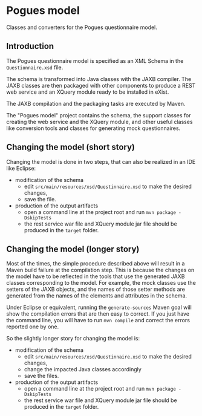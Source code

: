 # Pogues model

Classes and converters for the Pogues questionnaire model.

## Introduction

The Pogues questionnaire model is specified as an XML Schema in the `Questionnaire.xsd` file.

The schema is transformed into Java classes with the JAXB compiler. The JAXB classes are then packaged with other components to produce a REST web service and an XQuery module ready to be installed in eXist.

The JAXB compilation and the packaging tasks are executed by Maven.

The "Pogues model" project contains the schema, the support classes for creating the web service and the XQuery module, and other useful classes like conversion tools and classes for generating mock questionnaires.

## Changing the model (short story)

Changing the model is done in two steps, that can also be realized in an IDE like Eclipse:
* modification of the schema
  * edit `src/main/resources/xsd/Questinnaire.xsd` to make the desired changes,
  * save the file.
* production of the output artifacts
  * open a command line at the project root and run `mvn package -DskipTests`
  * the rest service war file and XQuery module jar file should be produced in the `target` folder.

## Changing the model (longer story)

Most of the times, the simple procedure described above will result in a Maven build failure at the compilation step. This is because the changes on the model have to be reflected in the tools that use the generated JAXB classes corresponding to the model. For example, the mock classes use the setters of the JAXB objects, and the names of those setter methods are generated from the names of the elements and attributes in the schema.

Under Eclipse or equivalent, running the `generate-sources` Maven goal will show the compilation errors that are then easy to correct. If you just have the command line, you will have to run `mvn compile` and correct the errors reported one by one.

So the slightly longer story for changing the model is:

* modification of the schema
  * edit `src/main/resources/xsd/Questinnaire.xsd` to make the desired changes,
  * change the impacted Java classes accordingly
  * save the files.
* production of the output artifacts
  * open a command line at the project root and run `mvn package -DskipTests`
  * the rest service war file and XQuery module jar file should be produced in the `target` folder.
